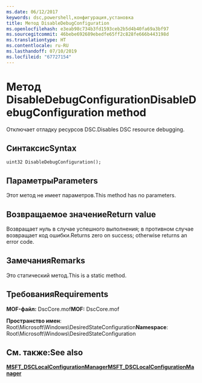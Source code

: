 ```yaml
---
ms.date: 06/12/2017
keywords: dsc,powershell,конфигурация,установка
title: Метод DisableDebugConfiguration
ms.openlocfilehash: e3eab98c734b3fd1593ceb2b5d4b40fa69a3bf97
ms.sourcegitcommit: 46bebe692689ebedfe65ff2c828fe666b443198d
ms.translationtype: HT
ms.contentlocale: ru-RU
ms.lasthandoff: 07/10/2019
ms.locfileid: "67727154"
---
```

# <a name="disabledebugconfiguration-method"></a><span data-ttu-id="76658-103">Метод DisableDebugConfiguration</span><span class="sxs-lookup"><span data-stu-id="76658-103">DisableDebugConfiguration method</span></span>

<span data-ttu-id="76658-104">Отключает отладку ресурсов DSC.</span><span class="sxs-lookup"><span data-stu-id="76658-104">Disables DSC resource debugging.</span></span>

## <a name="syntax"></a><span data-ttu-id="76658-105">Синтаксис</span><span class="sxs-lookup"><span data-stu-id="76658-105">Syntax</span></span>

```mof
uint32 DisableDebugConfiguration();
```

## <a name="parameters"></a><span data-ttu-id="76658-106">Параметры</span><span class="sxs-lookup"><span data-stu-id="76658-106">Parameters</span></span>

<span data-ttu-id="76658-107">Этот метод не имеет параметров.</span><span class="sxs-lookup"><span data-stu-id="76658-107">This method has no parameters.</span></span>

## <a name="return-value"></a><span data-ttu-id="76658-108">Возвращаемое значение</span><span class="sxs-lookup"><span data-stu-id="76658-108">Return value</span></span>

<span data-ttu-id="76658-109">Возвращает нуль в случае успешного выполнения; в противном случае возвращает код ошибки.</span><span class="sxs-lookup"><span data-stu-id="76658-109">Returns zero on success; otherwise returns an error code.</span></span>

## <a name="remarks"></a><span data-ttu-id="76658-110">Замечания</span><span class="sxs-lookup"><span data-stu-id="76658-110">Remarks</span></span>

<span data-ttu-id="76658-111">Это статический метод.</span><span class="sxs-lookup"><span data-stu-id="76658-111">This is a static method.</span></span>

## <a name="requirements"></a><span data-ttu-id="76658-112">Требования</span><span class="sxs-lookup"><span data-stu-id="76658-112">Requirements</span></span>

<span data-ttu-id="76658-113">**MOF-файл:** DscCore.mof</span><span class="sxs-lookup"><span data-stu-id="76658-113">**MOF:** DscCore.mof</span></span>

<span data-ttu-id="76658-114">**Пространство имен**: Root\Microsoft\Windows\DesiredStateConfiguration</span><span class="sxs-lookup"><span data-stu-id="76658-114">**Namespace**: Root\Microsoft\Windows\DesiredStateConfiguration</span></span>

## <a name="see-also"></a><span data-ttu-id="76658-115">См. также:</span><span class="sxs-lookup"><span data-stu-id="76658-115">See also</span></span>

[<span data-ttu-id="76658-116">**MSFT_DSCLocalConfigurationManager**</span><span class="sxs-lookup"><span data-stu-id="76658-116">**MSFT_DSCLocalConfigurationManager**</span></span>](msft-dsclocalconfigurationmanager.md)

